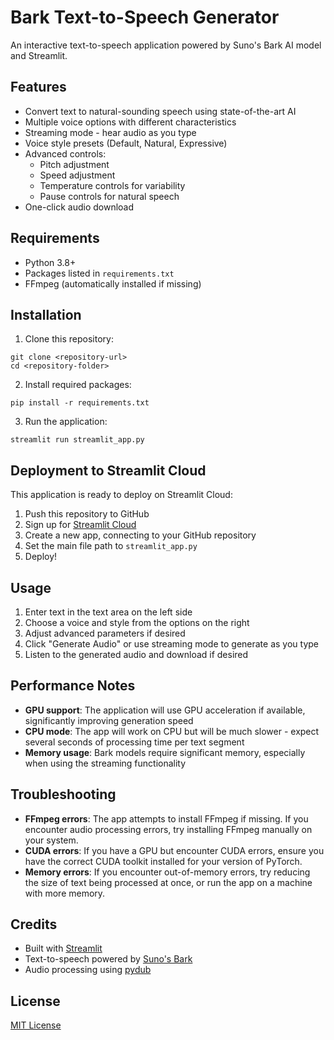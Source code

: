 # Bark Text-to-Speech Generator

An interactive text-to-speech application powered by Suno's Bark AI model and Streamlit.

## Features

- Convert text to natural-sounding speech using state-of-the-art AI
- Multiple voice options with different characteristics
- Streaming mode - hear audio as you type
- Voice style presets (Default, Natural, Expressive)
- Advanced controls:
  - Pitch adjustment
  - Speed adjustment
  - Temperature controls for variability
  - Pause controls for natural speech
- One-click audio download

## Requirements

- Python 3.8+
- Packages listed in `requirements.txt`
- FFmpeg (automatically installed if missing)

## Installation

1. Clone this repository:
```
git clone <repository-url>
cd <repository-folder>
```

2. Install required packages:
```
pip install -r requirements.txt
```

3. Run the application:
```
streamlit run streamlit_app.py
```

## Deployment to Streamlit Cloud

This application is ready to deploy on Streamlit Cloud:

1. Push this repository to GitHub
2. Sign up for [Streamlit Cloud](https://streamlit.io/cloud)
3. Create a new app, connecting to your GitHub repository
4. Set the main file path to `streamlit_app.py`
5. Deploy!

## Usage

1. Enter text in the text area on the left side
2. Choose a voice and style from the options on the right
3. Adjust advanced parameters if desired
4. Click "Generate Audio" or use streaming mode to generate as you type
5. Listen to the generated audio and download if desired

## Performance Notes

- **GPU support**: The application will use GPU acceleration if available, significantly improving generation speed
- **CPU mode**: The app will work on CPU but will be much slower - expect several seconds of processing time per text segment
- **Memory usage**: Bark models require significant memory, especially when using the streaming functionality

## Troubleshooting

- **FFmpeg errors**: The app attempts to install FFmpeg if missing. If you encounter audio processing errors, try installing FFmpeg manually on your system.
- **CUDA errors**: If you have a GPU but encounter CUDA errors, ensure you have the correct CUDA toolkit installed for your version of PyTorch.
- **Memory errors**: If you encounter out-of-memory errors, try reducing the size of text being processed at once, or run the app on a machine with more memory.

## Credits

- Built with [Streamlit](https://streamlit.io/)
- Text-to-speech powered by [Suno's Bark](https://github.com/suno-ai/bark)
- Audio processing using [pydub](https://github.com/jiaaro/pydub)

## License

[MIT License](LICENSE) 